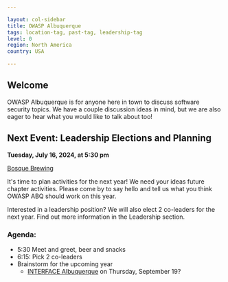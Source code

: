 ```yaml
---

layout: col-sidebar
title: OWASP Albuquerque
tags: location-tag, past-tag, leadership-tag
level: 0
region: North America
country: USA

---
```

<!-- editing instructions at https://owasp.org/migration/ -->

## Welcome
OWASP Albuquerque is for anyone here in town to discuss software security topics. We have a couple discussion ideas in mind, but we are also eager to hear what you would like to talk about too!

## Next Event: Leadership Elections and Planning

**Tuesday, July 16, 2024, at 5:30 pm**

<a href='https://maps.app.goo.gl/4xiarPVjq5S5jbFg6' target='_blank'>Bosque Brewing</a>

It's time to plan activities for the next year! We need your ideas future chapter activities. Please come by to say hello and tell us what you think OWASP ABQ should work on this year. 

Interested in a leadership position? We will also elect 2 co-leaders for the next year. Find out more information in the Leadership section.


### Agenda: 
- 5:30 Meet and greet, beer and snacks
- 6:15: Pick 2 co-leaders
- Brainstorm for the upcoming year
  - <a href="https://f2fevents.com/event/abq24/" target='_blank'>INTERFACE Albuquerque</a> on Thursday, September 19?
